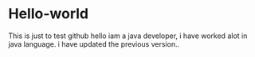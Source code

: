 # Hello-world
This is just to test github
hello iam a java developer, i have worked alot in java language.
i have updated the previous version..
